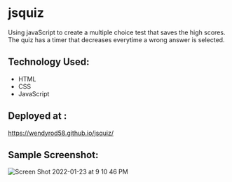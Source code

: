 # jsquiz

Using javaScript to create a multiple choice test that saves the high scores. The quiz has a timer that decreases everytime a wrong answer is selected. 

## Technology Used: 
* HTML
* CSS
* JavaScript


## Deployed at : 
https://wendyrod58.github.io/jsquiz/


## Sample Screenshot: 
![Screen Shot 2022-01-23 at 9 10 46 PM](https://user-images.githubusercontent.com/95154236/150725603-325dc3a8-11ca-4bfd-aef3-a4d68a88f314.png)


